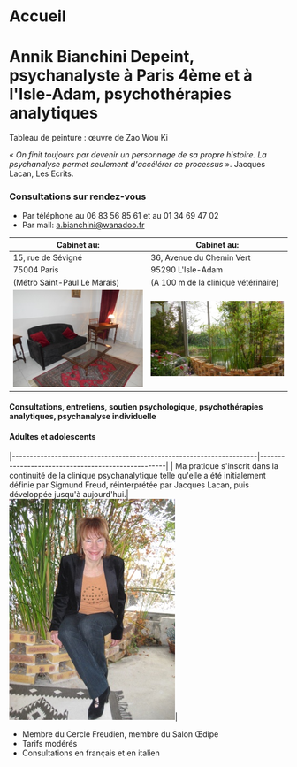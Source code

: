 
# Accueil
# Annik Bianchini Depeint, psychanalyste à Paris 4ème et à l'Isle-Adam, psychothérapies analytiques


Tableau de peinture : 
œuvre de Zao Wou Ki


« *On finit toujours par devenir un personnage de sa propre histoire. La psychanalyse permet seulement d'accélérer ce processus* ». Jacques Lacan, Les Ecrits.

<div id='rdv'>
<h3>Consultations sur rendez-vous</h3>
<ul>
<li>Par téléphone  au 06 83 56 85 61 et au 01 34 69 47 02</li>
<li>Par mail: <a href="mailto:a.bianchini@wanadoo.fr">a.bianchini@wanadoo.fr</a></li>
</ul>
</div>


| Cabinet au:                                          |  Cabinet au:  |
|----------------------------------------------------|-------------------|
|15, rue de Sévigné 				             | 36, Avenue du Chemin Vert |
| 75004 Paris                                      | 95290 L'Isle-Adam|
| (Métro Saint-Paul Le Marais)                       | (A 100 m de la clinique vétérinaire)  |
|![test](images/paris-salon.jpg )                  |   ![test](images/l-isle-adam.jpg )|




#### Consultations, entretiens, soutien psychologique, psychothérapies analytiques, psychanalyse individuelle


#### Adultes et adolescents



|---------------------------------------------------------------------|---------------------------------------------------|
| Ma pratique s'inscrit dans la continuité de la clinique psychanalytique telle qu'elle a été initialement définie par Sigmund Freud, réinterprétée par Jacques Lacan, puis développée jusqu'à aujourd'hui.|  ![test](images/annik.jpg )|

	
- Membre du Cercle Freudien, membre du Salon Œdipe
- Tarifs modérés
- Consultations en français et en italien 
